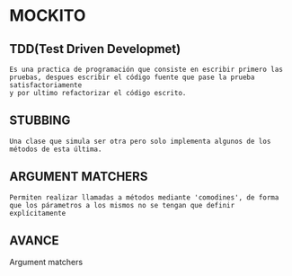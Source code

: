# MOCKITO
## TDD(Test Driven Developmet)
    Es una practica de programación que consiste en escribir primero las pruebas, despues escribir el código fuente que pase la prueba satisfactoriamente
    y por ultimo refactorizar el código escrito.
## STUBBING
    Una clase que simula ser otra pero solo implementa algunos de los métodos de esta última.
## ARGUMENT MATCHERS
    Permiten realizar llamadas a métodos mediante 'comodines', de forma que los párametros a los mismos no se tengan que definir explícitamente

## AVANCE
Argument matchers
